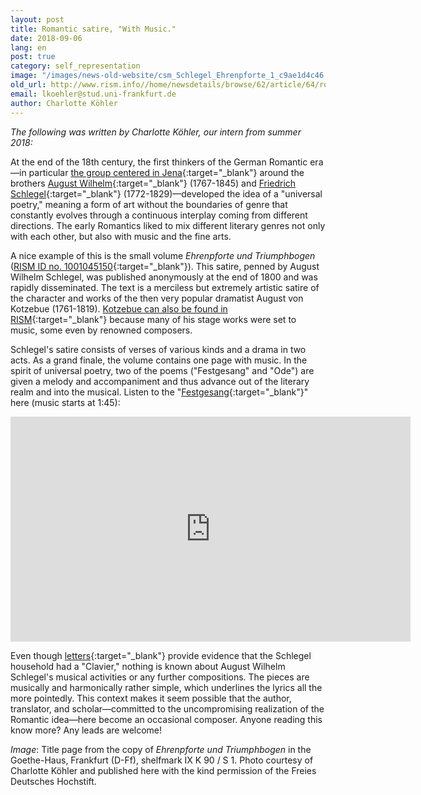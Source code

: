 ```yaml
---
layout: post
title: Romantic satire, "With Music."
date: 2018-09-06
lang: en
post: true
category: self_representation
image: "/images/news-old-website/csm_Schlegel_Ehrenpforte_1_c9ae1d4c46.jpg"
old_url: http://www.rism.info//home/newsdetails/browse/62/article/64/romantic-satire-with-music.html
email: lkoehler@stud.uni-frankfurt.de
author: Charlotte Köhler
---
```


_The following was written by Charlotte Köhler, our intern from summer 2018:_

At the end of the 18th century, the first thinkers of the German Romantic era—in particular [the group centered in Jena](https://www.romantikerhaus-jena.de/de//778482){:target="_blank"} around the brothers [August Wilhelm](https://opac.rism.info/metaopac/perma.do?v=rism&q=-1%3d%22pe129203%22&Language=en){:target="_blank"} (1767-1845) and [Friedrich Schlegel](https://opac.rism.info/metaopac/perma.do?v=rism&q=-1%3d%22pe30101868%22&Language=en){:target="_blank"} (1772-1829)—developed the idea of a "universal poetry," meaning a form of art without the boundaries of genre that constantly evolves through a continuous interplay coming from different directions. The early Romantics liked to mix different literary genres not only with each other, but also with music and the fine arts.

A nice example of this is the small volume _Ehrenpforte und Triumphbogen_ ([RISM ID no. 1001045150](https://opac.rism.info/search?id=1001045150&View=rism&Language=en){:target="_blank"}). This satire, penned by August Wilhelm Schlegel, was published anonymously at the end of 1800 and was rapidly disseminated. The text is a merciless but extremely artistic satire of the character and works of the then very popular dramatist August von Kotzebue (1761-1819). [Kotzebue can also be found in RISM](https://opac.rism.info/metaopac/perma.do?v=rism&q=-1%3d%22pe34844%22&Language=en){:target="_blank"} because many of his stage works were set to music, some even by renowned composers.

Schlegel's satire consists of verses of various kinds and a drama in two acts. As a grand finale, the volume contains one page with music. In the spirit of universal poetry, two of the poems ("Festgesang" and "Ode") are given a melody and accompaniment and thus advance out of the literary realm and into the musical. Listen to the "[Festgesang](https://opac.rism.info/search?id=1001045152&View=rism&Language=en){:target="_blank"}" here (music starts at 1:45):

<iframe src="https://player.vimeo.com/video/228466902" width="640" height="360" frameborder="0" webkitallowfullscreen mozallowfullscreen allowfullscreen></iframe>

Even though [letters](https://www.august-wilhelm-schlegel.de/briefedigital/){:target="_blank"} provide evidence that the Schlegel household had a "Clavier," nothing is known about August Wilhelm Schlegel's musical activities or any further compositions. The pieces are musically and harmonically rather simple, which underlines the lyrics all the more pointedly. This context makes it seem possible that the author, translator, and scholar—committed to the uncompromising realization of the Romantic idea—here become an occasional composer. Anyone reading this know more? Any leads are welcome!

_Image_: Title page from the copy of _Ehrenpforte und Triumphbogen_ in the Goethe-Haus, Frankfurt (D-Ff), shelfmark IX K 90 / S 1. Photo courtesy of Charlotte Köhler and published here with the kind permission of the Freies Deutsches Hochstift.

